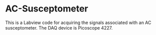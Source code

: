 # AC-Susceptometer
This is a Labview code for acquiring the signals associated with an AC susceptometer. The DAQ device is Picoscope 4227.  
